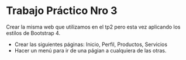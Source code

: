 # Trabajo Práctico Nro 3

Crear la misma web que utilizamos en el tp2 pero esta vez aplicando los estilos de Bootstrap 4. 

* Crear las siguientes páginas: Inicio, Perfil, Productos, Servicios
* Hacer un menú para ir de una págian a cualquiera de las otras.
